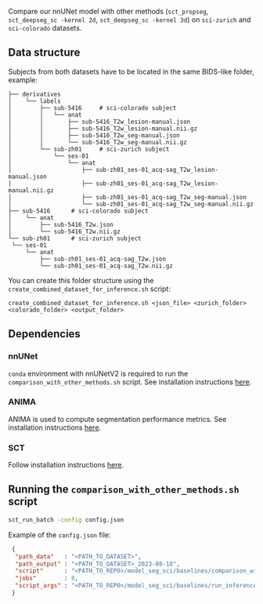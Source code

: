 
Compare our nnUNet model with other methods (`sct_propseg`, `sct_deepseg_sc -kernel 2d`, `sct_deepseg_sc -kernel 3d`) on 
`sci-zurich` and `sci-colorado` datasets.

## Data structure

Subjects from both datasets have to be located in the same BIDS-like folder, example:

```
├── derivatives
│	 └── labels
│	     ├── sub-5416     # sci-colorado subject
│	     │	 └── anat
│	     │	     ├── sub-5416_T2w_lesion-manual.json
│	     │	     ├── sub-5416_T2w_lesion-manual.nii.gz
│	     │	     ├── sub-5416_T2w_seg-manual.json
│	     │	     └── sub-5416_T2w_seg-manual.nii.gz
│	     └── sub-zh01     # sci-zurich subject
│	         └── ses-01
│	             └── anat
│	                 ├── sub-zh01_ses-01_acq-sag_T2w_lesion-manual.json
│	                 ├── sub-zh01_ses-01_acq-sag_T2w_lesion-manual.nii.gz
│	                 ├── sub-zh01_ses-01_acq-sag_T2w_seg-manual.json
│	                 └── sub-zh01_ses-01_acq-sag_T2w_seg-manual.nii.gz
├── sub-5416      # sci-colorado subject
│	 └── anat
│	     ├── sub-5416_T2w.json
│	     └── sub-5416_T2w.nii.gz
└── sub-zh01      # sci-zurich subject
 └── ses-01
     └── anat
         ├── sub-zh01_ses-01_acq-sag_T2w.json
         └── sub-zh01_ses-01_acq-sag_T2w.nii.gz
```

You can create this folder structure using the `create_combined_dataset_for_inference.sh` script:

```
create_combined_dataset_for_inference.sh <json_file> <zurich_folder> <colorado_folder> <output_folder>
```

## Dependencies

### nnUNet

`conda` environment with nnUNetV2 is required to run the `comparison_with_other_methods.sh` script. See installation instructions [here](https://github.com/ivadomed/utilities/blob/main/quick_start_guides/nnU-Net_quick_start_guide.md#installation).

### ANIMA

ANIMA is used to compute segmentation performance metrics. See installation instructions [here](https://github.com/ivadomed/utilities/blob/main/quick_start_guides/ANIMA_quick_start_guide.md).

### SCT

Follow installation instructions [here](https://github.com/spinalcordtoolbox/spinalcordtoolbox#installation).

## Running the `comparison_with_other_methods.sh` script

```bash
sct_run_batch -config config.json
```

Example of the `config.json` file:
```json
 {
  "path_data"   : "<PATH_TO_DATASET>",
  "path_output" : "<PATH_TO_DATASET>_2023-08-18",
  "script"      : "<PATH_TO_REPO>/model_seg_sci/baselines/comparison_with_other_methods.sh",
  "jobs"        : 8,
  "script_args" : "<PATH_TO_REPO>/model_seg_sci/baselines/run_inference_single_subject.py <PATH_TO_MODEL>/sci-multisite-model"
 }
```